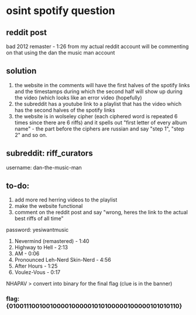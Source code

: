 # osint spotify question
## reddit post
bad 2012 remaster - 1:26 from my actual reddit account 
will be commenting on that using the dan the music man account

## solution
1. the website in the comments will have the first halves of the spotify links and the timestamps during which the second half will show up during the video (which looks like an error video (hopefully)
2. the subreddit has a youtube link to a playlist that has the video which has the second halves of the spotify links
3. the website is in wolseley cipher (each ciphered word is repeated 6 times since there are 6 riffs) and it spells out "first letter of every album name" - the part before the ciphers are russian and say "step 1", "step 2" and so on.

## subreddit: riff_curators
username: dan-the-music-man

## to-do:
1. add more red herring videos to the playlist
2. make the website functional
3. comment on the reddit post and say "wrong, heres the link to the actual best riffs of all time"

password: yesiwantmusic

1. Nevermind (remastered) - 1:40
2. Highway to Hell - 2:13
3. AM - 0:06
4. Pronounced Leh-Nerd Skin-Nerd - 4:56
5. After Hours - 1:25
6. Voulez-Vous - 0:17

NHAPAV > convert into binary for the final flag (clue is in the banner)
### flag: {010011100100100001000001010100000100000101010110}

